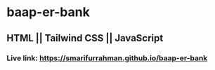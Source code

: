 # baap-er-bank
## HTML || Tailwind CSS || JavaScript
### Live link: https://smarifurrahman.github.io/baap-er-bank